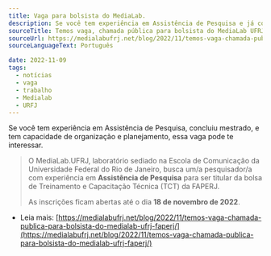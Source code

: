 ```yaml
---
title: Vaga para bolsista do MediaLab.
description: Se você tem experiência em Assistência de Pesquisa e já concluiu mestrado, essa vaga pode te interessar. 
sourceTitle: Temos vaga, chamada pública para bolsista do MediaLab UFRJ/FAPERJ.
sourceUrl: https://medialabufrj.net/blog/2022/11/temos-vaga-chamada-publica-para-bolsista-do-medialab-ufrj-faperj/
sourceLanguageText: Português

date: 2022-11-09
tags: 
  - notícias
  - vaga
  - trabalho
  - Medialab
  - URFJ
---
```


Se você tem experiência em Assistência de Pesquisa, concluiu mestrado, e tem capacidade de organização e planejamento, essa vaga pode te interessar. 

> O MediaLab.UFRJ, laboratório sediado na Escola de Comunicação da Universidade Federal do Rio de Janeiro, busca um/a pesquisador/a com experiência em **Assistência de Pesquisa** para ser titular da bolsa de Treinamento e Capacitação Técnica (TCT) da FAPERJ. 
>
> As inscrições ficam abertas até o dia **18 de novembro de 2022**. 

* Leia mais: [https://medialabufrj.net/blog/2022/11/temos-vaga-chamada-publica-para-bolsista-do-medialab-ufrj-faperj/](https://medialabufrj.net/blog/2022/11/temos-vaga-chamada-publica-para-bolsista-do-medialab-ufrj-faperj/)

